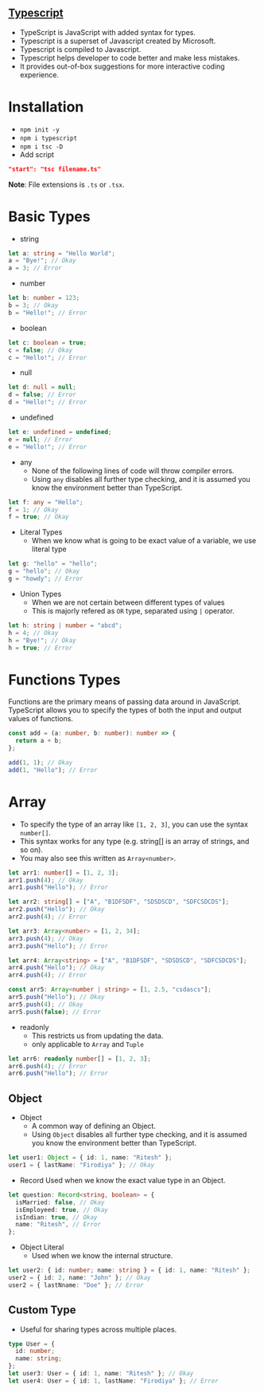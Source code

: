 ## [Typescript](https://www.canva.com/design/DAFRVo6KiiU/Y6terVDplneB3iad36-kJQ/view?utm_content=DAFRVo6KiiU&utm_campaign=designshare&utm_medium=link2&utm_source=sharebutton)

- TypeScript is JavaScript with added syntax for types.
- Typescript is a superset of Javascript created by Microsoft.
- Typescript is compiled to Javascript.
- Typescript helps developer to code better and make less mistakes.
- It provides out-of-box suggestions for more interactive coding experience.

# Installation

- `npm init -y`
- `npm i typescript`
- `npm i tsc -D`
- Add script

```json
"start": "tsc filename.ts"
```

**Note**: File extensions is `.ts` or `.tsx`.

# Basic Types

- string

```ts
let a: string = "Hello World";
a = "Bye!"; // Okay
a = 3; // Error
```

- number

```ts
let b: number = 123;
b = 3; // Okay
b = "Hello!"; // Error
```

- boolean

```ts
let c: boolean = true;
c = false; // Okay
c = "Hello!"; // Error
```

- null

```ts
let d: null = null;
d = false; // Error
d = "Hello!"; // Error
```

- undefined

```ts
let e: undefined = undefined;
e = null; // Error
e = "Hello!"; // Error
```

- any
  - None of the following lines of code will throw compiler errors.
  - Using `any` disables all further type checking, and it is assumed you know the environment better than TypeScript.

```ts
let f: any = "Hello";
f = 1; // Okay
f = true; // Okay
```

- Literal Types
  - When we know what is going to be exact value of a variable, we use literal type

```ts
let g: "hello" = "hello";
g = "hello"; // Okay
g = "howdy"; // Error
```

- Union Types
  - When we are not certain between different types of values
  - This is majorly refered as `OR` type, separated using `|` operator.

```ts
let h: string | number = "abcd";
h = 4; // Okay
h = "Bye!"; // Okay
h = true; // Error
```

# Functions Types

Functions are the primary means of passing data around in JavaScript. TypeScript allows you to specify the types of both the input and output values of functions.

```ts
const add = (a: number, b: number): number => {
  return a + b;
};

add(1, 1); // Okay
add(1, "Hello"); // Error
```

# Array

- To specify the type of an array like `[1, 2, 3]`, you can use the syntax `number[]`.
- This syntax works for any type (e.g. string[] is an array of strings, and so on).
- You may also see this written as `Array<number>`.

```ts
let arr1: number[] = [1, 2, 3];
arr1.push(4); // Okay
arr1.push("Hello"); // Error

let arr2: string[] = ["A", "B1DFSDF", "SDSDSCD", "SDFCSDCDS"];
arr2.push("Hello"); // Okay
arr2.push(4); // Error

let arr3: Array<number> = [1, 2, 34];
arr3.push(4); // Okay
arr3.push("Hello"); // Error

let arr4: Array<string> = ["A", "B1DFSDF", "SDSDSCD", "SDFCSDCDS"];
arr4.push("Hello"); // Okay
arr4.push(4); // Error

const arr5: Array<number | string> = [1, 2.5, "csdascs"];
arr5.push("Hello"); // Okay
arr5.push(4); // Okay
arr5.push(false); // Error
```

- readonly
  - This restricts us from updating the data.
  - only applicable to `Array` and `Tuple`

```ts
let arr6: readonly number[] = [1, 2, 3];
arr6.push(4); // Error
arr6.push("Hello"); // Error
```

## Object

- Object
  - A common way of defining an Object.
  - Using `Object` disables all further type checking, and it is assumed you know the environment better than TypeScript.

```ts
let user1: Object = { id: 1, name: "Ritesh" };
user1 = { lastName: "Firodiya" }; // Okay
```

- Record
  Used when we know the exact value type in an Object.

```ts
let question: Record<string, boolean> = {
  isMarried: false, // Okay
  isEmployeed: true, // Okay
  isIndian: true, // Okay
  name: "Ritesh", // Error
};
```

- Object Literal
  - Used when we know the internal structure.

```ts
let user2: { id: number; name: string } = { id: 1, name: "Ritesh" };
user2 = { id: 2, name: "John" }; // Okay
user2 = { lastNname: "Doe" }; // Error
```

## Custom Type

- Useful for sharing types across multiple places.

```ts
type User = {
  id: number;
  name: string;
};
let user3: User = { id: 1, name: "Ritesh" }; // Okay
let user4: User = { id: 1, lastName: "Firodiya" }; // Error
```
